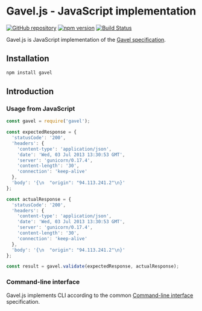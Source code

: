 # Gavel.js - JavaScript implementation

[![GitHub repository](https://img.shields.io/badge/repo-apiaryio/gavel.js-000000.svg?style=flat)](https://github.com/apiaryio/gavel.js)
[![npm version](https://badge.fury.io/js/gavel.svg)](https://badge.fury.io/js/gavel)
[![Build Status](https://travis-ci.org/apiaryio/gavel.js.svg?branch=master)](https://travis-ci.org/apiaryio/gavel.js)

Gavel.js is JavaScript implementation of the [Gavel specification](http://www.relishapp.com/apiary/gavel/).

## Installation

```sh
npm install gavel
```

## Introduction

### Usage from JavaScript

```javascript
const gavel = require('gavel');

const expectedResponse = {
  'statusCode': '200',
  'headers': {
    'content-type': 'application/json',
    'date': 'Wed, 03 Jul 2013 13:30:53 GMT',
    'server': 'gunicorn/0.17.4',
    'content-length': '30',
    'connection': 'keep-alive'
  },
  'body': '{\n  "origin": "94.113.241.2"\n}'
};

const actualResponse = {
  'statusCode': '200',
  'headers': {
    'content-type': 'application/json',
    'date': 'Wed, 03 Jul 2013 13:30:53 GMT',
    'server': 'gunicorn/0.17.4',
    'content-length': '30',
    'connection': 'keep-alive'
  },
  'body': '{\n  "origin": "94.113.241.2"\n}'
};

const result = gavel.validate(expectedResponse, actualResponse);
```

### Command-line interface

Gavel.js implements CLI according to the common [Command-line interface](http://www.relishapp.com/apiary/gavel/docs/command-line-interface) specification.
